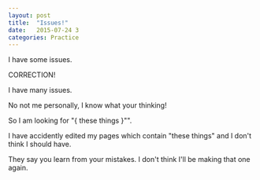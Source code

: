 ```yaml
---
layout: post
title:  "Issues!"
date:   2015-07-24 3
categories: Practice
---
```


I have some issues.

CORRECTION!

I have many issues.

No not me personally, I know what your thinking!

So I am looking for "{ these things }"".

I have accidently edited my pages which contain "these things" and I don't think I should have.

They say you learn from your mistakes. I don't think I'll be making that one again.
